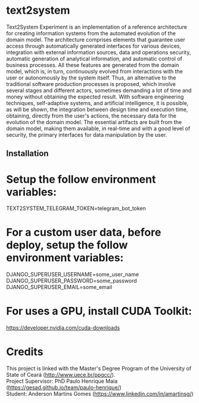 # text2system
Text2System Experiment is an implementation of a reference architecture for creating information systems from the automated evolution of the domain model. The architecture comprises elements that guarantee user access through automatically generated interfaces for various devices, integration with external information sources, data and operations security, automatic generation of analytical information, and automatic control of business processes. All these features are generated from the domain model, which is, in turn, continuously evolved from interactions with the user or autonomously by the system itself.
Thus, an alternative to the traditional software production processes is proposed, which involve several stages and different actors, sometimes demanding a lot of time and money without obtaining the expected result.
With software engineering techniques, self-adaptive systems, and artificial intelligence, it is possible, as will be shown, the integration between design time and execution time, obtaining, directly from the user's actions, the necessary data for the evolution of the domain model. The essential artifacts are built from the domain model, making them available, in real-time and with a good level of security, the primary interfaces for data manipulation by the user.

## Installation
# Setup the follow environment variables:
TEXT2SYSTEM_TELEGRAM_TOKEN=telegram_bot_token<br/>

# For a custom user data, before deploy, setup the follow environment variables:
DJANGO_SUPERUSER_USERNAME=some_user_name<br/>
DJANGO_SUPERUSER_PASSWORD=some_password<br/>
DJANGO_SUPERUSER_EMAIL=some_email<br/>

# For uses a GPU, install CUDA Toolkit:
https://developer.nvidia.com/cuda-downloads
# Credits
This project is linked with the Master's Degree Program of the University of State of Ceará (http://www.uece.br/ppgcc/). <br/>
Project Supervisor: PhD Paulo Henrique Maia (https://gesad.github.io/team/paulo-henrique/)<br/>
Student: Anderson Martins Gomes (https://www.linkedin.com/in/amartinsg/)